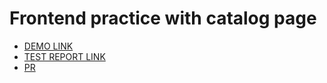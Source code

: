 # Frontend practice with catalog page

- [DEMO LINK]( https://voronok16.github.io/layout_catalog/)
- [TEST REPORT LINK]( https://voronok16.github.io/layout_catalog/report/html_report/)
- [PR]()
